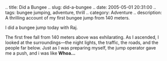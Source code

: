 .. title: Did a Bungee
.. slug: did-a-bungee
.. date: 2005-05-01 20:31:00
.. tags: bungee jumping, adventure, thrill
.. category: Adventure
.. description: A thrilling account of my first bungee jump from 140 meters.

I did a bungee jump today with Raj.

The first free fall from 140 meters above was exhilarating. As I ascended, I
looked at the surroundings—the night lights, the traffic, the roads, and the
people far below. Just as I was preparing myself, the jump operator gave me a
push, and i was like **Whoa...**